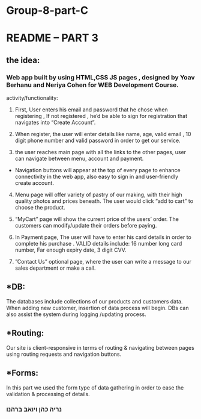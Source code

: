 # Group-8-part-C

# README – PART 3
## the idea:
### Web app built by using HTML,CSS JS pages , designed by Yoav Berhanu and Neriya Cohen for WEB Development Course.
activity/functionality:
1)	First, User enters his email and password that he chose when registering , If not registered , he’d be able to sign for registration that navigates into “Create Account”.
   
2)	When register, the user will enter details like name,  age, valid email , 10 digit phone number and valid password in order to get our service.
   
3)	the user reaches main page with all the links to the other pages, user can navigate between menu, account and payment.
* Navigation buttons will appear at the top of every page to enhance connectivity in the web app, also easy to sign in and user-friendly create account.
  
4)	Menu page will offer variety of pastry of our making, with their high quality photos and prices beneath. The user would click “add to cart” to choose the product.
   
5)	“MyCart” page will show the current price of the users’ order. The customers can modify/update their orders before paying.
   
6)	In Payment page, The user will have to enter his card details in order to complete his purchase . VALID details include: 16 number long card number, Far enough expiry date, 3 digit CVV.
   
7)	”Contact Us” optional page, where the user can write a message to our sales department or make a call.

## *DB: 
The databases include collections of our products and customers data. When adding new customer, insertion of data process will begin. DBs can also assist the system during logging /updating process.  

## *Routing:
Our site is client-responsive in terms of routing & navigating between pages using routing requests and navigation buttons.

## *Forms: 
In this part we used the form type of data gathering in order to ease the validation & processing of details.


### נריה כהן ויואב ברהנו
